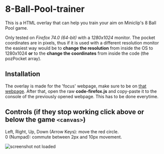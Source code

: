 # 8-Ball-Pool-trainer
This is a HTML overlay that can help you train your aim on Miniclip's 8 Ball Pool game.  
  
Only tested on _Firefox 74.0 (64-bit)_ with a _1280x1024_ monitor. The pocket coordinates are in pixels, thus if it is used with a different resolution monitor the easiest way would be to **change the resolution** from inside the OS to 1280x1024 **or** to the **change the coordinates** from inside the code (the pozPocket array).
  
## Installation
The overlay is made for the 'focus' webpage, make sure to be on [that webpage](https://www.miniclip.com/games/8-ball-pool-multiplayer/en/focus/).
After that, open the raw **code-firefox.js** and copy-paste it to the console of the previously opened webpage. This has to be done everytime.
  
## Controls (if they stop working click above or below the game `<canvas>`)
Left, Right, Up, Down (Arrow Keys): move the red circle.  
0 (Numpad): commute between 2px and 10px movement.  
  
![screenshot not loaded](https://i.ibb.co/YZ1QGSD/Untitled.png)  

